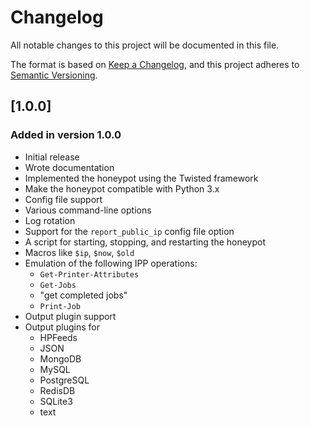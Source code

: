 # Changelog

All notable changes to this project will be documented in this file.

The format is based on [Keep a Changelog](https://keepachangelog.com/en/1.0.0/),
and this project adheres to [Semantic Versioning](https://semver.org/spec/v2.0.0.html).

## [1.0.0]

### Added in version 1.0.0

* Initial release
* Wrote documentation
* Implemented the honeypot using the Twisted framework
* Make the honeypot compatible with Python 3.x
* Config file support
* Various command-line options
* Log rotation
* Support for the `report_public_ip` config file option
* A script for starting, stopping, and restarting the honeypot
* Macros like `$ip`, `$now`, `$old`
* Emulation of the following IPP operations:
  * `Get-Printer-Attributes`
  * `Get-Jobs`
  * "get completed jobs"
  * `Print-Job`
* Output plugin support
* Output plugins for
  * HPFeeds
  * JSON
  * MongoDB
  * MySQL
  * PostgreSQL
  * RedisDB
  * SQLite3
  * text

